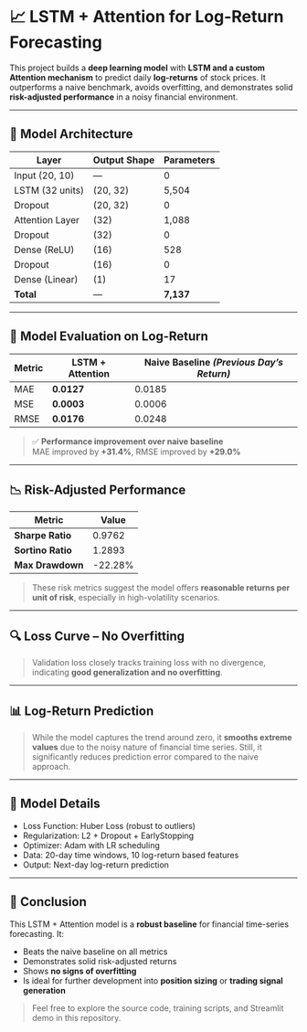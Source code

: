 
# 📈 LSTM + Attention for Log-Return Forecasting

This project builds a **deep learning model** with **LSTM and a custom Attention mechanism** to predict daily **log-returns** of stock prices. It outperforms a naive benchmark, avoids overfitting, and demonstrates solid **risk-adjusted performance** in a noisy financial environment.

---

## 🧠 Model Architecture

| Layer            | Output Shape   | Parameters |
|------------------|----------------|------------|
| Input (20, 10)   | —              | 0          |
| LSTM (32 units)  | (20, 32)       | 5,504      |
| Dropout          | (20, 32)       | 0          |
| Attention Layer  | (32)           | 1,088      |
| Dropout          | (32)           | 0          |
| Dense (ReLU)     | (16)           | 528        |
| Dropout          | (16)           | 0          |
| Dense (Linear)   | (1)            | 17         |
| **Total**        | —              | **7,137**  |

---

## 🧪 Model Evaluation on Log-Return

| Metric      | LSTM + Attention | Naive Baseline *(Previous Day’s Return)* |
|-------------|------------------|-------------------------------------------|
| MAE         | **0.0127**       | 0.0185                                    |
| MSE         | **0.0003**       | 0.0006                                    |
| RMSE        | **0.0176**       | 0.0248                                    |

> ✅ **Performance improvement over naive baseline**  
> MAE improved by **+31.4%**, RMSE improved by **+29.0%**

---

## 📉 Risk-Adjusted Performance

| Metric         | Value    |
|----------------|----------|
| **Sharpe Ratio**  | 0.9762   |
| **Sortino Ratio** | 1.2893   |
| **Max Drawdown**  | -22.28%  |

> These risk metrics suggest the model offers **reasonable returns per unit of risk**, especially in high-volatility scenarios.

---

## 🔍 Loss Curve – No Overfitting


> Validation loss closely tracks training loss with no divergence, indicating **good generalization and no overfitting**.

---

## 📊 Log-Return Prediction



> While the model captures the trend around zero, it **smooths extreme values** due to the noisy nature of financial time series. Still, it significantly reduces prediction error compared to the naive approach.

---

## 💾 Model Details

- Loss Function: Huber Loss (robust to outliers)
- Regularization: L2 + Dropout + EarlyStopping
- Optimizer: Adam with LR scheduling
- Data: 20-day time windows, 10 log-return based features
- Output: Next-day log-return prediction

---

## 🧠 Conclusion

This LSTM + Attention model is a **robust baseline** for financial time-series forecasting. It:
- Beats the naive baseline on all metrics
- Demonstrates solid risk-adjusted returns
- Shows **no signs of overfitting**
- Is ideal for further development into **position sizing** or **trading signal generation**

> Feel free to explore the source code, training scripts, and Streamlit demo in this repository.
